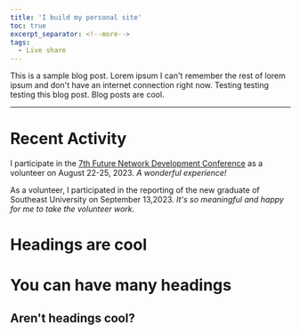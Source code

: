```yaml
---
title: 'I build my personal site'
toc: true
excerpt_separator: <!--more-->
tags:
  - Live share
---
```


This is a sample blog post. Lorem ipsum I can't remember the rest of lorem ipsum and don't have an internet connection right now. Testing testing testing this blog post. Blog posts are cool.

---

Recent Activity
======
I participate in the [7th Future Network Development Conference](http://www.gfnds.com/index.php) as a volunteer on August 22-25, 2023. *A wonderful experience!*

As a volunteer, I participated in the reporting of the new graduate of Southeast University on September 13,2023. *It's so meaningful and happy for me to take the volunteer work.*


Headings are cool
======

You can have many headings
======

Aren't headings cool?
------
